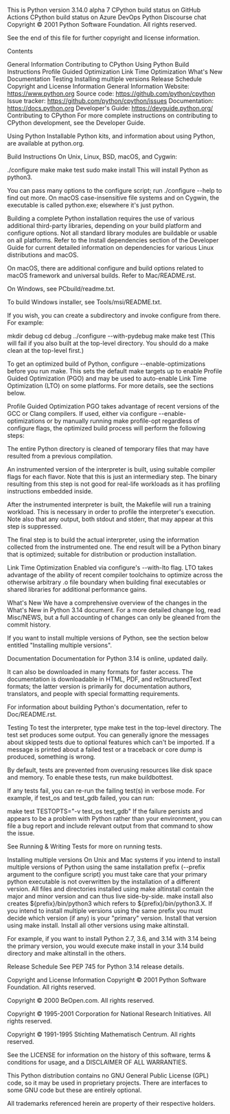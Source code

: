 This is Python version 3.14.0 alpha 7
CPython build status on GitHub Actions CPython build status on Azure DevOps Python Discourse chat
Copyright © 2001 Python Software Foundation. All rights reserved.

See the end of this file for further copyright and license information.

Contents

General Information
Contributing to CPython
Using Python
Build Instructions
Profile Guided Optimization
Link Time Optimization
What's New
Documentation
Testing
Installing multiple versions
Release Schedule
Copyright and License Information
General Information
Website: https://www.python.org
Source code: https://github.com/python/cpython
Issue tracker: https://github.com/python/cpython/issues
Documentation: https://docs.python.org
Developer's Guide: https://devguide.python.org/
Contributing to CPython
For more complete instructions on contributing to CPython development, see the Developer Guide.

Using Python
Installable Python kits, and information about using Python, are available at python.org.

Build Instructions
On Unix, Linux, BSD, macOS, and Cygwin:

./configure
make
make test
sudo make install
This will install Python as python3.

You can pass many options to the configure script; run ./configure --help to find out more. On macOS case-insensitive file systems and on Cygwin, the executable is called python.exe; elsewhere it's just python.

Building a complete Python installation requires the use of various additional third-party libraries, depending on your build platform and configure options. Not all standard library modules are buildable or usable on all platforms. Refer to the Install dependencies section of the Developer Guide for current detailed information on dependencies for various Linux distributions and macOS.

On macOS, there are additional configure and build options related to macOS framework and universal builds. Refer to Mac/README.rst.

On Windows, see PCbuild/readme.txt.

To build Windows installer, see Tools/msi/README.txt.

If you wish, you can create a subdirectory and invoke configure from there. For example:

mkdir debug
cd debug
../configure --with-pydebug
make
make test
(This will fail if you also built at the top-level directory. You should do a make clean at the top-level first.)

To get an optimized build of Python, configure --enable-optimizations before you run make. This sets the default make targets up to enable Profile Guided Optimization (PGO) and may be used to auto-enable Link Time Optimization (LTO) on some platforms. For more details, see the sections below.

Profile Guided Optimization
PGO takes advantage of recent versions of the GCC or Clang compilers. If used, either via configure --enable-optimizations or by manually running make profile-opt regardless of configure flags, the optimized build process will perform the following steps:

The entire Python directory is cleaned of temporary files that may have resulted from a previous compilation.

An instrumented version of the interpreter is built, using suitable compiler flags for each flavor. Note that this is just an intermediary step. The binary resulting from this step is not good for real-life workloads as it has profiling instructions embedded inside.

After the instrumented interpreter is built, the Makefile will run a training workload. This is necessary in order to profile the interpreter's execution. Note also that any output, both stdout and stderr, that may appear at this step is suppressed.

The final step is to build the actual interpreter, using the information collected from the instrumented one. The end result will be a Python binary that is optimized; suitable for distribution or production installation.

Link Time Optimization
Enabled via configure's --with-lto flag. LTO takes advantage of the ability of recent compiler toolchains to optimize across the otherwise arbitrary .o file boundary when building final executables or shared libraries for additional performance gains.

What's New
We have a comprehensive overview of the changes in the What's New in Python 3.14 document. For a more detailed change log, read Misc/NEWS, but a full accounting of changes can only be gleaned from the commit history.

If you want to install multiple versions of Python, see the section below entitled "Installing multiple versions".

Documentation
Documentation for Python 3.14 is online, updated daily.

It can also be downloaded in many formats for faster access. The documentation is downloadable in HTML, PDF, and reStructuredText formats; the latter version is primarily for documentation authors, translators, and people with special formatting requirements.

For information about building Python's documentation, refer to Doc/README.rst.

Testing
To test the interpreter, type make test in the top-level directory. The test set produces some output. You can generally ignore the messages about skipped tests due to optional features which can't be imported. If a message is printed about a failed test or a traceback or core dump is produced, something is wrong.

By default, tests are prevented from overusing resources like disk space and memory. To enable these tests, run make buildbottest.

If any tests fail, you can re-run the failing test(s) in verbose mode. For example, if test_os and test_gdb failed, you can run:

make test TESTOPTS="-v test_os test_gdb"
If the failure persists and appears to be a problem with Python rather than your environment, you can file a bug report and include relevant output from that command to show the issue.

See Running & Writing Tests for more on running tests.

Installing multiple versions
On Unix and Mac systems if you intend to install multiple versions of Python using the same installation prefix (--prefix argument to the configure script) you must take care that your primary python executable is not overwritten by the installation of a different version. All files and directories installed using make altinstall contain the major and minor version and can thus live side-by-side. make install also creates ${prefix}/bin/python3 which refers to ${prefix}/bin/python3.X. If you intend to install multiple versions using the same prefix you must decide which version (if any) is your "primary" version. Install that version using make install. Install all other versions using make altinstall.

For example, if you want to install Python 2.7, 3.6, and 3.14 with 3.14 being the primary version, you would execute make install in your 3.14 build directory and make altinstall in the others.

Release Schedule
See PEP 745 for Python 3.14 release details.

Copyright and License Information
Copyright © 2001 Python Software Foundation. All rights reserved.

Copyright © 2000 BeOpen.com. All rights reserved.

Copyright © 1995-2001 Corporation for National Research Initiatives. All rights reserved.

Copyright © 1991-1995 Stichting Mathematisch Centrum. All rights reserved.

See the LICENSE for information on the history of this software, terms & conditions for usage, and a DISCLAIMER OF ALL WARRANTIES.

This Python distribution contains no GNU General Public License (GPL) code, so it may be used in proprietary projects. There are interfaces to some GNU code but these are entirely optional.

All trademarks referenced herein are property of their respective holders.
